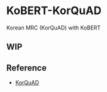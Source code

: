 # KoBERT-KorQuAD
Korean MRC (KorQuAD) with KoBERT

## WIP

## Reference
- [KorQuAD](https://korquad.github.io/category/1.0_KOR.html)
